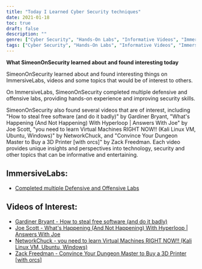 ```yaml
---
title: "Today I Learned Cyber Security techniques"
date: 2021-01-18
toc: true
draft: false
description: ""
genre: ["Cyber Security", "Hands-On Labs", "Informative Videos", "Immersive Learning", "Defensive Techniques", "Offensive Techniques", "Technology Insights", "Software Security", "Hyperloop", "Virtual Machines", "Digital Education"]
tags: ["Cyber Security", "Hands-On Labs", "Informative Videos", "Immersive Learning", "Defensive Techniques", "Offensive Techniques", "Technology Insights", "Software Security", "Hyperloop", "Virtual Machines", "Digital Education", "ImmersiveLabs", "Gardiner Bryant", "Joe Scott", "NetworkChuck", "Zack Freedman", "Free Software", "Hyperloop Technology", "Virtual Machine Tutorials", "Digital Entertainment", "Technology Perspectives", "Security Skills", "Tech Education", "Digital Learning", "IT Security", "Video Content", "Software Insights", "Online Learning", "Data Protection", "Network Defense", "Technology Trends"]
---
```


**What SimeonOnSecurity learned about and found interesting today**

SimeonOnSecurity learned about and found interesting things on ImmersiveLabs, videos and some topics that would be of interest to others.

On ImmersiveLabs, SimeonOnSecurity completed multiple defensive and offensive labs, providing hands-on experience and improving security skills.

SimeonOnSecurity also found several videos that are of interest, including "How to steal free software (and do it badly)" by Gardiner Bryant, "What's Happening (And Not Happening) With Hyperloop | Answers With Joe" by Joe Scott, "you need to learn Virtual Machines RIGHT NOW!! (Kali Linux VM, Ubuntu, Windows)" by NetworkChuck, and "Convince Your Dungeon Master to Buy a 3D Printer [with orcs]" by Zack Freedman. Each video provides unique insights and perspectives into technology, security and other topics that can be informative and entertaining.

## ImmersiveLabs:
- [Completed multiple Defensive and Offensive Labs](https://www.immersivelabs.com/)

## Videos of Interest:
- [Gardiner Bryant - How to steal free software (and do it badly)](https://www.youtube.com/watch?v=7bYpZpTCUFA)
- [Joe Scott - What's Happening (And Not Happening) With Hyperloop | Answers With Joe](https://www.youtube.com/watch?v=23n94m96flc)
- [NetworkChuck - you need to learn Virtual Machines RIGHT NOW!! (Kali Linux VM, Ubuntu, Windows)](https://www.youtube.com/watch?v=wX75Z-4MEoM)
- [Zack Freedman - Convince Your Dungeon Master to Buy a 3D Printer [with orcs]](https://www.youtube.com/watch?v=Lvo61p1UVCQ)